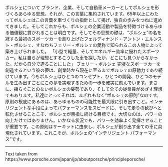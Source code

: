 <p-headline class="p-spacing-mb-32">
  ポルシェについて
</p-headline>

<p-text class="p-spacing-mb-16">
  ブランド、企業、そして自動車メーカーとしてポルシェを形づくるあらゆる思想。それが、この言葉に集約されています。65年以上にわたってポルシェはこの言葉を車づくりの指針として掲げ、独自の歩みをつねに進めてきました。そしてこれからも、ポルシェの企業活動や製品を特徴づけるあらゆる価値観に貫かれることは明白です。そしてその思想の礎は、“ポルシェ”の名を冠する最初のスポーツカーを創り上げたフェルディナンド・アントン・エルンスト・ポルシェ、すなわちフェリー・ポルシェの愛称で知られるこの人物によって築き上げられました。
</p-text>

<p-text class="p-spacing-mb-16">
  「小型で軽量、そしてエネルギー効率に優れたスポーツカー。私は自らが理想とするこうした車を探したが、どこにも見つからなかった。だから自分で造ることにした」 
</p-text>

<p-text class="p-spacing-mb-16">
  フェリー・ポルシェ
</p-text>

<p-text>
  完璧なスポーツカーを創造するという彼の夢は、創業時から現在に至るまでポルシェの原動力であり続けています。今もポルシェはひとつのコンセプト、ひとつの開発、ひとつのモデルを生み出すごとにこの夢を実現するための一歩を確実に刻んでいます。まさに、揺らぐことのないポルシェの姿勢であり、そして全ての従業員がめざす理想でもあります。私達にとってそれは、まぎれもなく“ポルシェの原則”なのです。原則の根底にあるのは、あらゆるものの可能性を最大限に引き出すこと。インテリジェントな手段によってパフォーマンスをスピードに、そして走りの歓びへと転化させることこそ、ポルシェが目指し続ける目標です。大切なのは、パワーの向上だけではありません。いかなる状況でも、パワーを効率よく発揮させることが重要です。この原則はサーキットに由来し、ポルシェが創り出す全ての車に具現化されています。これこそが、ポルシェの“インテリジェント パフォーマンス”です。
</p-text>

--- 

<p-text size="x-small">
  Text taken from https://www.porsche.com/japan/jp/aboutporsche/principleporsche/
</p-text>